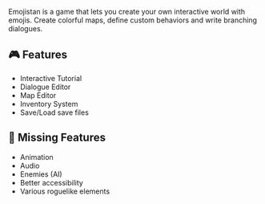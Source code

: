 Emojistan is a game that lets you create your own interactive world with emojis. Create colorful maps, define custom behaviors and write branching dialogues.

## 🎮️ Features

- Interactive Tutorial
- Dialogue Editor
- Map Editor
- Inventory System
- Save/Load save files

## 🚧 Missing Features

- Animation
- Audio
- Enemies (AI)
- Better accessibility
- Various roguelike elements
